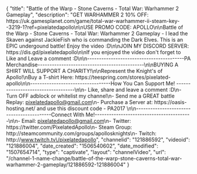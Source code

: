 {
    "title": "Battle of the Warp - Stone Caverns - Total War: Warhammer 2 Gameplay",
    "description": "GET WARHAMMER 2 10% OFF: https:\/\/uk.gamesplanet.com\/game\/total-war-warhammer-ii-steam-key--3219-1?ref=pixelatedapollo\n\nUSE PROMO CODE: APOLLO\n\nBattle of the Warp - Stone Caverns - Total War: Warhammer 2 Gameplay - I lead the Skaven against JackieFish who is commanding the Dark Elves. This is an EPIC undergound battle! Enjoy the video :D\n\nJOIN MY DISCORD SERVER: https:\/\/dis.gd\/pixelatedapollo\n\nIf you enjoyed the video don't forget to Like and Leave a comment :D\n\n-----------------------------------------PA Merchandise---------------------------------------------\n\nBUYING A SHIRT WILL SUPPORT A CHARITY!\n\nRepresent the Knight's of Apollo!\nBuy a T-shirt Here: https:\/\/teespring.com\/stores\/pixelated-apollo\n\n----------------------------------How You Can Support Me! -----------------------------------\n\n- Like, share and leave a comment :D\n- Turn OFF adblock or whitelist my channel\n- Send me a GREAT battle Replay: pixelatedapollo@gmail.com\n- Purchase a Server at: https:\/\/oasis-hosting.net\/ and use this discount code - PA2017 \n\n------------------------------------------Connect With Me!-----------------------------------------\n\n- Email: pixelatedapollo@gmail.com\n- Twitter: https:\/\/twitter.com\/PixelatedApollo\n- Steam Group:  http:\/\/steamcommunity.com\/groups\/apollosknights\n- Twitch: http:\/\/www.twitch.tv\/pixelatedapollo",
    "channelid": "121886592",
    "videoid": "121886004",
    "date_created": "1506540602",
    "date_modified": "1507654714",
    "type": "captivate",
    "layout": "channelVideo",
    "url": "\/channel-1-name-change\/battle-of-the-warp-stone-caverns-total-war-warhammer-2-gameplay\/121886592-121886004"
}